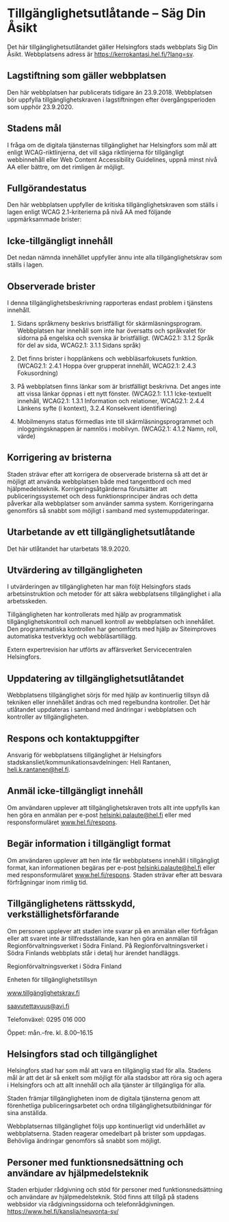 # Tillgänglighetsutlåtande – Säg Din Åsikt

Det här tillgänglighetsutlåtandet gäller Helsingfors stads webbplats Sig Din Åsikt. Webbplatsens adress är https://kerrokantasi.hel.fi/?lang=sv. 

## Lagstiftning som gäller webbplatsen

Den här webbplatsen har publicerats tidigare än 23.9.2018. Webbplatsen bör uppfylla tillgänglighetskraven i lagstiftningen efter övergångsperioden som upphör 23.9.2020.

## Stadens mål

I fråga om de digitala tjänsternas tillgänglighet har Helsingfors som mål att enligt WCAG-riktlinjerna, det vill säga riktlinjerna för tillgängligt webbinnehåll eller Web Content Accessibility Guidelines, uppnå minst nivå AA eller bättre, om det rimligen är möjligt.

## Fullgörandestatus

Den här webbplatsen uppfyller de kritiska tillgänglighetskraven som ställs i lagen enligt WCAG 2.1-kriterierna på nivå AA med följande uppmärksammade brister:

## Icke-tillgängligt innehåll

Det nedan nämnda innehållet uppfyller ännu inte alla tillgänglighetskrav som ställs i lagen.

## Observerade brister

I denna tillgänglighetsbeskrivning rapporteras endast problem i tjänstens innehåll.

1. Sidans språkmeny beskrivs bristfälligt för skärmläsningsprogram. Webbplatsen har innehåll som inte har översatts och språkvalet för sidorna på engelska och svenska är bristfälligt.
(WCAG2.1: 3.1.2 Språk för del av sida, WCAG2.1: 3.1.1 Sidans språk)

2. Det finns brister i hopplänkens och webbläsarfokusets funktion.
(WCAG2.1: 2.4.1 Hoppa över grupperat innehåll, WCAG2.1: 2.4.3 Fokusordning)

3. På webbplatsen finns länkar som är bristfälligt beskrivna. Det anges inte att vissa länkar öppnas i ett nytt fönster.
(WCAG2.1: 1.1.1 Icke-textuellt innehåll, WCAG2.1: 1.3.1 Information och relationer, WCAG2.1: 2.4.4 Länkens syfte (i kontext), 3.2.4 Konsekvent identifiering)

4. Mobilmenyns status förmedlas inte till skärmläsningsprogrammet och inloggningsknappen är namnlös i mobilvyn. (WCAG2.1: 4.1.2 Namn, roll, värde)

## Korrigering av bristerna

Staden strävar efter att korrigera de observerade bristerna så att det är möjligt att använda webbplatsen både med tangentbord och med hjälpmedelsteknik. Korrigeringsåtgärderna förutsätter att publiceringssystemet och dess funktionsprinciper ändras och detta påverkar alla webbplatser som använder samma system. Korrigeringarna genomförs så snabbt som möjligt i samband med systemuppdateringar.

## Utarbetande av ett tillgänglighetsutlåtande

Det här utlåtandet har utarbetats 18.9.2020.

## Utvärdering av tillgängligheten

I utvärderingen av tillgängligheten har man följt Helsingfors stads arbetsinstruktion och metoder för att säkra webbplatsens tillgänglighet i alla arbetsskeden.

Tillgängligheten har kontrollerats med hjälp av programmatisk tillgänglighetskontroll och manuell kontroll av webbplatsen och innehållet. Den programmatiska kontrollen har genomförts med hjälp av Siteimproves automatiska testverktyg och webbläsartillägg.

Extern expertrevision har utförts av affärsverket Servicecentralen Helsingfors.

## Uppdatering av tillgänglighetsutlåtandet

Webbplatsens tillgänglighet sörjs för med hjälp av kontinuerlig tillsyn då tekniken eller innehållet ändras och med regelbundna kontroller. Det här utlåtandet uppdateras i samband med ändringar i webbplatsen och kontroller av tillgängligheten.

## Respons och kontaktuppgifter

Ansvarig för webbplatsens tillgänglighet är Helsingfors stadskansliet/kommunikationsavdelningen: Heli Rantanen, heli.k.rantanen@hel.fi.

## Anmäl icke-tillgängligt innehåll

Om användaren upplever att tillgänglighetskraven trots allt inte uppfylls kan hen göra en anmälan per e-post helsinki.palaute@hel.fi eller med responsformuläret www.hel.fi/respons.

## Begär information i tillgängligt format

Om användaren upplever att hen inte får webbplatsens innehåll i tillgängligt format, kan informationen begäras per e-post helsinki.palaute@hel.fi eller med responsformuläret www.hel.fi/respons. Staden strävar efter att besvara förfrågningar inom rimlig tid.

## Tillgänglighetens rättsskydd, verkställighetsförfarande

Om personen upplever att staden inte svarar på en anmälan eller förfrågan eller att svaret inte är tillfredsställande, kan hen göra en anmälan till Regionförvaltningsverket i Södra Finland. På Regionförvaltningsverket i Södra Finlands webbplats står i detalj hur ärendet handläggs.

Regionförvaltningsverket i Södra Finland

Enheten för tillgänglighetstillsyn

www.tillgänglighetskrav.fi

saavutettavuus@avi.fi

Telefonväxel: 0295 016 000

Öppet: mån.–fre. kl. 8.00–16.15

## Helsingfors stad och tillgänglighet

Helsingfors stad har som mål att vara en tillgänglig stad för alla. Stadens mål är att det är så enkelt som möjligt för alla stadsbor att röra sig och agera i Helsingfors och att allt innehåll och alla tjänster är tillgängliga för alla.

Staden främjar tillgängligheten inom de digitala tjänsterna genom att förenhetliga publiceringsarbetet och ordna tillgänglighetsutbildningar för sina anställda.

Webbplatsernas tillgänglighet följs upp kontinuerligt vid underhållet av webbplatserna. Staden reagerar omedelbart på brister som uppdagas. Behövliga ändringar genomförs så snabbt som möjligt.

## Personer med funktionsnedsättning och användare av hjälpmedelsteknik

Staden erbjuder rådgivning och stöd för personer med funktionsnedsättning och användare av hjälpmedelsteknik. Stöd finns att tillgå på stadens webbsidor via rådgivningssidorna och telefonrådgivningen.
https://www.hel.fi/kanslia/neuvonta-sv/ 
